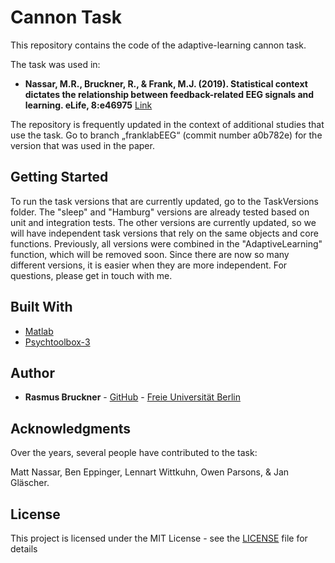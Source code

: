 # Cannon Task

This repository contains the code of the adaptive-learning cannon task.

The task was used in:

* **Nassar, M.R., Bruckner, R., & Frank, M.J. (2019). 
Statistical context dictates the relationship between feedback-related EEG signals and learning. eLife, 8:e46975** [Link](https://elifesciences.org/articles/46975)

The repository is frequently updated in the context of additional studies that use the task. Go to branch „franklabEEG“ (commit number a0b782e) for the version that was used in the paper. 

## Getting Started

To run the task versions that are currently updated, go to the TaskVersions folder. The "sleep" and "Hamburg" versions are already tested based on unit and integration tests. The other versions are currently updated, so we will have independent task versions that rely on the same objects and core functions. Previously, all versions were combined in the "AdaptiveLearning" function, which will be removed soon. Since there are now so many different versions, it is easier when they are more independent. For questions, please get in touch with me.

## Built With

* [Matlab](https://www.mathworks.com/products/matlab.html)
* [Psychtoolbox-3](http://psychtoolbox.org)

## Author

* **Rasmus Bruckner** - [GitHub](https://github.com/rasmusbruckner) - [Freie Universität Berlin](https://www.ewi-psy.fu-berlin.de/en/einrichtungen/arbeitsbereiche/neural_dyn_of_vis_cog/learning-lab/team/bruckner/index.html)

## Acknowledgments

Over the years, several people have contributed to the task:

Matt Nassar, Ben Eppinger, Lennart Wittkuhn, Owen Parsons, & Jan Gläscher.

## License

This project is licensed under the MIT License - see the [LICENSE](LICENSE) file for details
